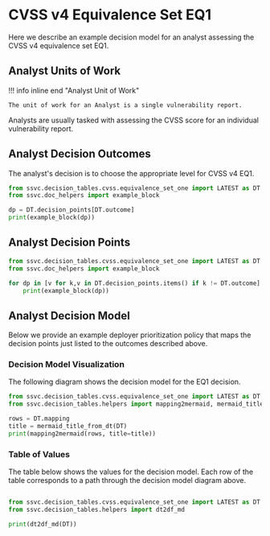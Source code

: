 # CVSS v4 Equivalence Set EQ1

Here we describe an example decision model for an analyst assessing the CVSS v4
equivalence set EQ1.

## Analyst Units of Work

!!! info inline end "Analyst Unit of Work"

    The unit of work for an Analyst is a single vulnerability report.

Analysts are usually tasked with assessing the CVSS score for an individual
vulnerability report.

## Analyst Decision Outcomes

The analyst's decision is to choose the appropriate level for CVSS v4 EQ1.

```python exec="true" idprefix=""
from ssvc.decision_tables.cvss.equivalence_set_one import LATEST as DT
from ssvc.doc_helpers import example_block

dp = DT.decision_points[DT.outcome]
print(example_block(dp))
```

## Analyst Decision Points

```python exec="true" idprefix=""
from ssvc.decision_tables.cvss.equivalence_set_one import LATEST as DT
from ssvc.doc_helpers import example_block

for dp in [v for k,v in DT.decision_points.items() if k != DT.outcome]:
    print(example_block(dp))
```

## Analyst Decision Model

Below we provide an example deployer prioritization policy that maps the decision points just listed to the outcomes described above.

### Decision Model Visualization

The following diagram shows the decision model for the EQ1 decision.

```python exec="true" idprefix=""
from ssvc.decision_tables.cvss.equivalence_set_one import LATEST as DT
from ssvc.decision_tables.helpers import mapping2mermaid, mermaid_title_from_dt

rows = DT.mapping
title = mermaid_title_from_dt(DT)
print(mapping2mermaid(rows, title=title))
```

### Table of Values

The table below shows the values for the decision model.
Each row of the table corresponds to a path through the decision model diagram above.

```python exec="true" idprefix=""

from ssvc.decision_tables.cvss.equivalence_set_one import LATEST as DT
from ssvc.decision_tables.helpers import dt2df_md

print(dt2df_md(DT))
```
